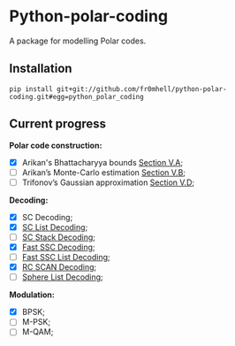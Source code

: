 # Python-polar-coding
A package for modelling Polar codes.

## Installation

`pip install git+git://github.com/fr0mhell/python-polar-coding.git#egg=python_polar_coding`

## Current progress

**Polar code construction:**

- [x] Arikan's Bhattacharyya bounds [Section V.A](https://arxiv.org/pdf/1501.02473.pdf);
- [ ] Arikan’s Monte-Carlo estimation [Section V.B](https://arxiv.org/pdf/1501.02473.pdf);
- [ ] Trifonov’s Gaussian approximation [Section V.D](https://arxiv.org/pdf/1501.02473.pdf);

**Decoding:**
- [x] SC Decoding;
- [x] [SC List Decoding](https://arxiv.org/abs/1206.0050);
- [ ] [SC Stack Decoding](https://ieeexplore.ieee.org/document/6215306/?denied=);
- [x] [Fast SSC Decoding](https://arxiv.org/abs/1307.7154);
- [ ] [Fast SSC List Decoding]();
- [x] [RC SCAN Decoding]();
- [ ] [Sphere List Decoding]();

**Modulation:**

- [x] BPSK;
- [ ] M-PSK;
- [ ] M-QAM;
